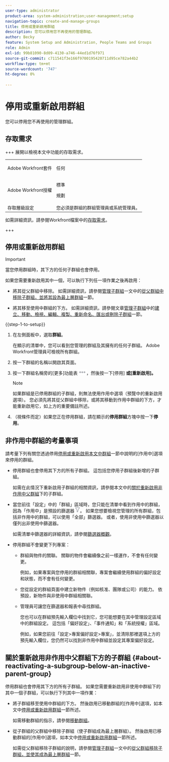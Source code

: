 ```yaml
---
user-type: administrator
product-area: system-administration;user-management;setup
navigation-topic: create-and-manage-groups
title: 停用或重新啟用群組
description: 您可以停用您不再使用的管理群組。
author: Becky
feature: System Setup and Administration, People Teams and Groups
role: Admin
exl-id: 99b81090-8d09-4130-a746-44ed1d76f971
source-git-commit: c711541f3e166f9700195420711d95ce782a44b2
workflow-type: tm+mt
source-wordcount: '747'
ht-degree: 0%

---
```


# 停用或重新啟用群組

您可以停用您不再使用的管理群組。

## 存取需求

+++ 展開以檢視本文中功能的存取需求。

<table style="table-layout:auto"> 
 <col> 
 <col> 
 <tbody> 
  <tr> 
   <td>Adobe Workfront套件</td> 
   <td><p>任何</p></td> 
  </tr> 
  <tr> 
   <td>Adobe Workfront授權</td> 
   <td><p>標準</p>
       <p>規劃</p></td>
  </tr>
  <tr> 
   <td>存取層級設定</td> 
   <td>您必須是群組的群組管理員或系統管理員。</td>
  </tr>
 </tbody> 
</table>

如需詳細資訊，請參閱Workfront檔案中的[存取需求](/help/quicksilver/administration-and-setup/add-users/access-levels-and-object-permissions/access-level-requirements-in-documentation.md)。

+++

## 停用或重新啟用群組

>[!IMPORTANT]
>
>當您停用群組時，其下方的任何子群組也會停用。
>
>如果您需要重新啟用其中一個，可以執行下列任一項作業之後再啟用：
>
>* 將其從父群組中移除。 如需詳細資訊，請參閱[管理子群組](../../../administration-and-setup/manage-groups/create-and-manage-subgroups/manage-subgroups.md#make)一文中的[從父群組中移除子群組，並將其設為最上層群組](../../../administration-and-setup/manage-groups/create-and-manage-subgroups/manage-subgroups.md)一節。
>
>* 將其移至使用中群組的下方。 如需詳細資訊，請參閱文章[管理子群組](../../../administration-and-setup/manage-groups/create-and-manage-subgroups/manage-subgroups.md#create)中的[建立、移動、檢視、編輯、複製、重新命名、匯出或刪除子群組](../../../administration-and-setup/manage-groups/create-and-manage-subgroups/manage-subgroups.md)一節。

{{step-1-to-setup}}

1. 在左側面板中，選取&#x200B;**群組**。

   在顯示的清單中，您可以看到您管理的群組及其擁有的任何子群組。 Adobe Workfront管理員可檢視所有群組。

1. 按一下群組的名稱以開啟其頁面。

1. 按一下群組名稱旁的[更多]功能表![更多圖示](assets/more-icon.png)，然後按一下[停用] **或[重新啟用]**&#x200B;**。**

   >[!NOTE]
   >
   >如果群組是已停用群組的子群組，則無法使用作用中選項（預覽中的重新啟用選項）。 您必須先將其從父群組中移除，或將其移動到作用中群組的下方，才能重新啟用它，如上方的重要備註所述。

1. （視條件而定）如果您正在停用群組，請在顯示的&#x200B;**停用群組**&#x200B;方塊中按一下&#x200B;**停用**。

## 非作用中群組的考量事項

請考量下列有關您透過停用[停用或重新啟用本文中群組](#View)一節中說明的[作用中]選項來停用的群組。

* 停用群組也會停用其下方的所有子群組。 這包括您停用子群組後新增的子群組。

  如需在此情況下重新啟用子群組的相關資訊，請參閱本文中的[關於重新啟用非作用中父群組](#about-reactivating-a-subgroup-below-an-inactive-parent-group)下的子群組。

* 當您前往「設定」中的「群組」區域時，您只能在清單中看到作用中的群組，因為「作用中」是預設的篩選器![篩選器圖示](assets/filter-nwepng.png)。 如果您想要檢視您管理的所有群組，包括非作用中的群組，可以使用「全部」篩選器。 或者，使用非使用中篩選器以僅列出非使用中篩選器。

  如需清單中篩選器的詳細資訊，請參閱[篩選器概觀](../../../reports-and-dashboards/reports/reporting-elements/filters-overview.md)。

* 停用群組不會變更下列專案：

   * 群組與物件的關聯。 關聯的物件會繼續像之前一樣運作，不會有任何變更。

     例如，如果專案與您停用的群組相關聯，專案會繼續使用群組的偏好設定和狀態，而不會有任何變更。

   * 您從設定的群組頁面中建立新物件（例如核准、團隊或公司）的能力。 依預設，新物件與非使用中群組相關聯。
   * 管理員可讓您在篩選器和報表中尋找群組。

     您也可以在群組預先輸入欄位中找到它，您可能想要在其中管理設定區域中的群組設定。 這包括「偏好設定」、「事件通知」和「系統授權」區域。

     例如，如果您前往「設定>專案偏好設定>專案」，並清除那裡選項上方的預先輸入欄位，您仍然可以找到非作用中群組並設定其專案偏好設定。

## 關於重新啟用非作用中父群組下方的子群組 {#about-reactivating-a-subgroup-below-an-inactive-parent-group}

停用群組也會停用其下方的所有子群組。 如果您需要重新啟用非使用中群組下的其中一個子群組，可以執行下列其中一項作業：

* 將子群組移至使用中群組的下方。 然後啟用已移動群組的[作用中]選項，如本文中[停用或重新啟用群組](#View)一節所述。

  如需移動群組的指示，請參閱[移動群組](../../../administration-and-setup/manage-groups/create-and-manage-groups/move-a-group.md)。

* 從子群組的父群組中移除子群組（使子群組成為最上層群組）。 然後啟用已移動群組的[作用中]選項，如本文中[停用或重新啟用群組](#View)一節所述。

  如需從父群組移除子群組的說明，請參閱[管理子群組](../../../administration-and-setup/manage-groups/create-and-manage-subgroups/manage-subgroups.md#make)一文中的[從父群組移除子群組，並使其成為最上層群組](../../../administration-and-setup/manage-groups/create-and-manage-subgroups/manage-subgroups.md)一節。
